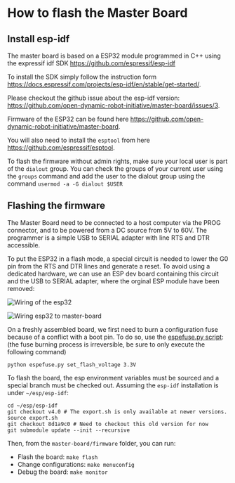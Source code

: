 # How to flash the Master Board

Install esp-idf
--------
The master board is based on a ESP32 module programmed in C++ using the expressif idf SDK https://github.com/espressif/esp-idf

To install the SDK simply follow the instruction form https://docs.espressif.com/projects/esp-idf/en/stable/get-started/.

Please checkout the github issue about the esp-idf version: https://github.com/open-dynamic-robot-initiative/master-board/issues/3.

Firmware of the ESP32 can be found here https://github.com/open-dynamic-robot-initiative/master-board.

You will also need to install the `esptool` from here https://github.com/espressif/esptool.

To flash the firmware without admin rights, make sure your local user is part of the `dialout` group. You can check the groups of your current user using the `groups` command and add the user to the dialout group using the command `usermod -a -G dialout $USER`

Flashing the firmware
--------

The Master Board need to be connected to a host computer via the PROG connector, and to be powered from a DC source from 5V to 60V. The programmer is a simple USB to SERIAL adapter with line RTS and DTR accessible.

To put the ESP32 in a flash mode, a special circuit is needed to lower the G0 pin from the RTS and DTR lines and generate a reset. To avoid using a dedicated hardware, we can use an ESP dev board containing this circuit and the USB to SERIAL adapter, where the orginal ESP module have been removed:

![Wiring of the esp32](../images/master_board_esp32_prog_wire.jpg)

![Wiring esp32 to master-board](../images/master_board_esp32_prog_2.jpg)


On a freshly assembled board, we first need to burn a configuration fuse  because of a conflict with a boot pin. To do so, use the [espefuse.py script](https://github.com/espressif/esptool): (the fuse burning process is irreversible, be sure to only execute the following command)

`python espefuse.py set_flash_voltage 3.3V`

To flash the board, the esp environment variables must be sourced and a special branch must be checked out. Assuming the `esp-idf` installation is under `~/esp/esp-idf`:

```
cd ~/esp/esp-idf
git checkout v4.0 # The export.sh is only available at newer versions.
source export.sh
git checkout 8d1a9c0 # Need to checkout this old version for now
git submodule update --init --recursive
```

Then, from the `master-board/firmware` folder, you can run:

* Flash the board: `make flash`
* Change configurations: `make menuconfig`
* Debug the board: `make monitor`
